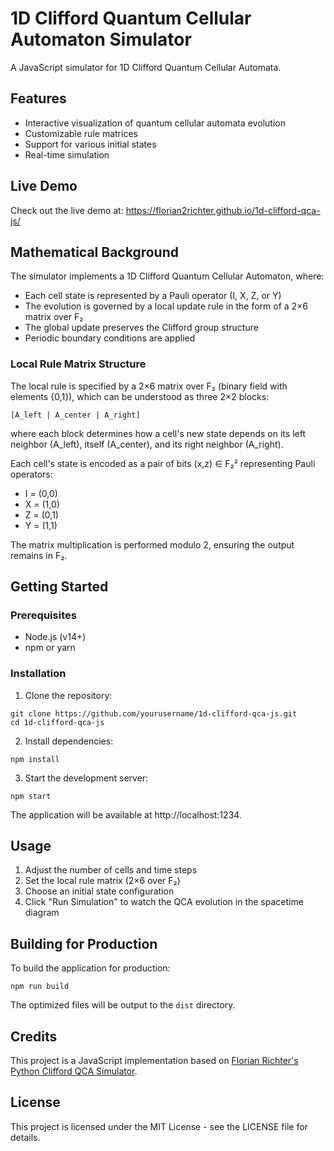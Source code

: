 # 1D Clifford Quantum Cellular Automaton Simulator

A JavaScript simulator for 1D Clifford Quantum Cellular Automata.

## Features

- Interactive visualization of quantum cellular automata evolution
- Customizable rule matrices
- Support for various initial states
- Real-time simulation

## Live Demo

Check out the live demo at: https://florian2richter.github.io/1d-clifford-qca-js/

## Mathematical Background

The simulator implements a 1D Clifford Quantum Cellular Automaton, where:

* Each cell state is represented by a Pauli operator (I, X, Z, or Y)
* The evolution is governed by a local update rule in the form of a 2×6 matrix over F₂
* The global update preserves the Clifford group structure
* Periodic boundary conditions are applied

### Local Rule Matrix Structure

The local rule is specified by a 2×6 matrix over F₂ (binary field with elements {0,1}), which can be understood as three 2×2 blocks:

```
[A_left | A_center | A_right]
```

where each block determines how a cell's new state depends on its left neighbor (A_left), itself (A_center), and its right neighbor (A_right).

Each cell's state is encoded as a pair of bits (x,z) ∈ F₂² representing Pauli operators:

* I = (0,0)
* X = (1,0)
* Z = (0,1)
* Y = (1,1)

The matrix multiplication is performed modulo 2, ensuring the output remains in F₂.

## Getting Started

### Prerequisites

* Node.js (v14+)
* npm or yarn

### Installation

1. Clone the repository:
```
git clone https://github.com/yourusername/1d-clifford-qca-js.git
cd 1d-clifford-qca-js
```

2. Install dependencies:
```
npm install
```

3. Start the development server:
```
npm start
```

The application will be available at http://localhost:1234.

## Usage

1. Adjust the number of cells and time steps
2. Set the local rule matrix (2×6 over F₂)
3. Choose an initial state configuration
4. Click "Run Simulation" to watch the QCA evolution in the spacetime diagram

## Building for Production

To build the application for production:

```
npm run build
```

The optimized files will be output to the `dist` directory.

## Credits

This project is a JavaScript implementation based on [Florian Richter's Python Clifford QCA Simulator](https://github.com/Florian2Richter/clifford-qca-1d).

## License

This project is licensed under the MIT License - see the LICENSE file for details. 